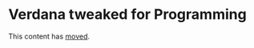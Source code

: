 # Verdana tweaked for Programming

This content has [moved](https://ms264556.net/font/VerdanaVisualStudio).